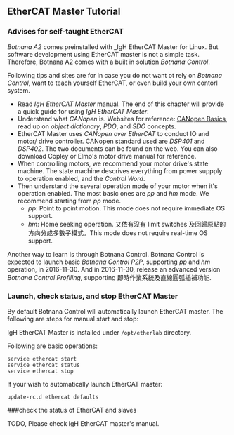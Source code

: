 ## EtherCAT Master Tutorial

### Advises for self-taught EtherCAT

_Botnana A2_ comes preinstalled with _IgH EtherCAT Master for Linux. But software development using EtherCAT master is not a simple task. Therefore, Botnana A2 comes with a built in solution _Botnana Control_.

Following tips and sites are for in case you do not want ot rely on _Botnana Control_, want to teach yourself EtherCAT, or even build your own contorl system.

* Read _IgH EtherCAT Master_ manual. The end of this chapter will provide a quick guide for using _IgH EtherCAT Master_.
* Understand what _CANopen_ is. Websites for reference: [CANopen Basics](http://www.canopensolutions.com/english/about_canopen/about_canopen.shtml), read up on _object dictionary_, _PDO_, and _SDO_ concepts.
* EtherCAT Master uses _CANopen over EtherCAT_ to conduct IO and motor/ drive controller. CANopen standard used are _DSP401_ and _DSP402_. The two documents can be found on the web. You can also download Copley or Elmo's motor drive manual for reference.
* When controlling motors, we recommend your motor drive's state machine. The state machine descrives everything from power suppply to operation enabled, and the _Control Word_.
* Then understand the several operation mode of your motor when it's operation enabled. The most basic ones are _pp_ and _hm_ mode. We recommend starting from _pp_ mode.
    * _pp_: Point to point motion. This mode does not require immediate OS support.
    * _hm_: Home seeking operation. 又依有沒有 limit switches 及回歸原點的方向分成多數子模式。This mode does not require real-time OS support.

Another way to learn is through Botnana Control. Botnana Control is expected to launch basic _Botnana Control P2P_, supporting _pp_ and _hm_ operation, in 2016-11-30. And in 2016-11-30, release an advanced version _Botnana Control Profiling_, supporting 即時作業系統及直線圓弧插補功能.

### Launch, check status, and stop EtherCAT Master
By default Botnana Control will automatically launch EtherCAT master. The following are steps for manual start and stop:

IgH EtherCAT Master is installed under `/opt/etherlab` directory.

Following are basic operations:

    service ethercat start
    service ethercat status
    service ethercat stop

If your wish to automatically launch EtherCAT master:

    update-rc.d ethercat defaults

###check the status of EtherCAT and slaves

TODO, Please check IgH EtherCAT master's manual.
